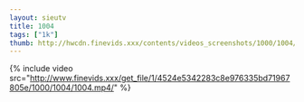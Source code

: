 ```yaml
--- 
layout: sieutv
title: 1004
tags: ["1k"]
thumb: http://hwcdn.finevids.xxx/contents/videos_screenshots/1000/1004/preview.mp4.jpg
---
```

{% include video src="http://www.finevids.xxx/get_file/1/4524e5342283c8e976335bd71967805e/1000/1004/1004.mp4/" %} 
